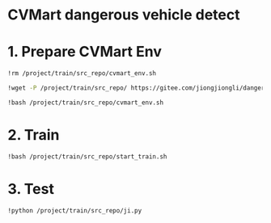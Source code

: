 # CVMart dangerous vehicle detect
# 1. Prepare CVMart Env
```bash
!rm /project/train/src_repo/cvmart_env.sh

!wget -P /project/train/src_repo/ https://gitee.com/jiongjiongli/dangerous_vehicle_det/raw/main/vehicle_det/cvmart_env.sh

!bash /project/train/src_repo/cvmart_env.sh
```



# 2. Train
```bash
!bash /project/train/src_repo/start_train.sh
```



# 3. Test

```
!python /project/train/src_repo/ji.py
```

